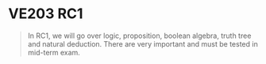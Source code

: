 # VE203 RC1

> In RC1, we will go over logic, proposition, boolean algebra, truth tree and natural deduction. There are very important and must be tested in mid-term exam.